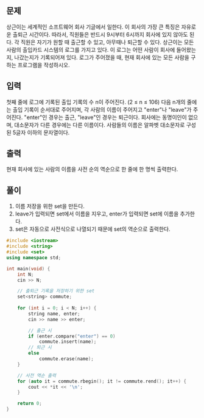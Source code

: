 ## 문제
상근이는 세계적인 소프트웨어 회사 기글에서 일한다. 이 회사의 가장 큰 특징은 자유로운 출퇴근 시간이다. 따라서, 직원들은 반드시 9시부터 6시까지 회사에 있지 않아도 된다.
각 직원은 자기가 원할 때 출근할 수 있고, 아무때나 퇴근할 수 있다.
상근이는 모든 사람의 출입카드 시스템의 로그를 가지고 있다. 이 로그는 어떤 사람이 회사에 들어왔는지, 나갔는지가 기록되어져 있다. 로그가 주어졌을 때, 현재 회사에 있는 모든 사람을 구하는 프로그램을 작성하시오.

## 입력
첫째 줄에 로그에 기록된 출입 기록의 수 n이 주어진다. (2 ≤ n ≤ 106) 다음 n개의 줄에는 출입 기록이 순서대로 주어지며, 각 사람의 이름이 주어지고 "enter"나 "leave"가 주어진다. "enter"인 경우는 출근, "leave"인 경우는 퇴근이다.
회사에는 동명이인이 없으며, 대소문자가 다른 경우에는 다른 이름이다. 사람들의 이름은 알파벳 대소문자로 구성된 5글자 이하의 문자열이다.

## 출력
현재 회사에 있는 사람의 이름을 사전 순의 역순으로 한 줄에 한 명씩 출력한다.

## 풀이
1. 이름 저장을 위한 set을 만든다.
2. leave가 입력되면 set에서 이름을 지우고, enter가 입력되면 set에 이름을 추가한다.
3. set은 자동으로 사전식으로 나열되기 때문에 set의 역순으로 출력한다.

```cpp
#include <iostream>
#include <string>
#include <set>
using namespace std;

int main(void) {
	int N;
	cin >> N;

	// 출퇴근 기록을 저장하기 위한 set
	set<string> commute;
	
	for (int i = 0; i < N; i++) {
		string name, enter;
		cin >> name >> enter;

		// 출근 시 
		if (enter.compare("enter") == 0)
			commute.insert(name);
		// 퇴근 시
		else
			commute.erase(name);
	}

	// 사전 역순 출력
	for (auto it = commute.rbegin(); it != commute.rend(); it++) {
		cout << *it << '\n';
	}

	return 0;
}
```
